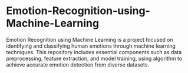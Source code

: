 # Emotion-Recognition-using-Machine-Learning
Emotion Recognition using Machine Learning is a project focused on identifying and classifying human emotions through machine learning techniques. This repository includes essential components such as data preprocessing, feature extraction, and model training, using algorithm to achieve accurate emotion detection from diverse datasets.

